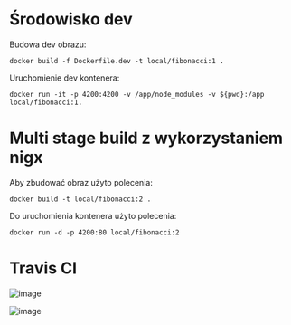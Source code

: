 # Środowisko dev
Budowa dev obrazu: 

`docker build -f Dockerfile.dev -t local/fibonacci:1 .`

Uruchomienie dev kontenera:

`docker run -it -p 4200:4200 -v /app/node_modules -v ${pwd}:/app local/fibonacci:1.`

# Multi stage build z wykorzystaniem nigx

Aby zbudować obraz użyto polecenia:

`docker build -t local/fibonacci:2 .`

Do uruchomienia kontenera użyto polecenia:

`docker run -d -p 4200:80 local/fibonacci:2`

# Travis CI

![image](https://user-images.githubusercontent.com/51209004/144445398-7cf5336a-b4fa-4154-bf1d-5ccfaaf8b2f5.png)

![image](https://user-images.githubusercontent.com/51209004/144445549-ce250278-3f19-47ee-adb8-5470e29e5f0e.png)

